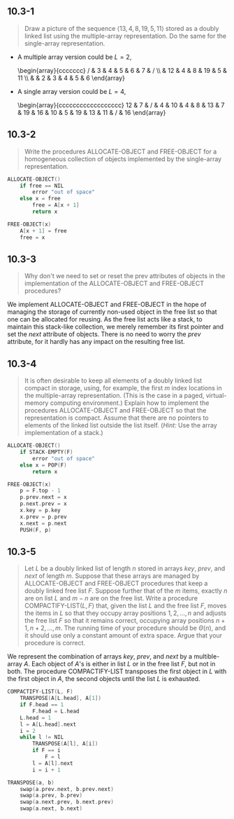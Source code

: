 ## 10.3-1

> Draw a picture of the sequence $\langle 13, 4, 8, 19, 5, 11 \rangle$ stored as a doubly linked list using the multiple-array representation. Do the same for the single-array representation.

- A multiple array version could be $L = 2$,

    \begin{array}{ccccccc}
    / & 3  & 4 & 5 & 6  & 7 & /  \\\\
      & 12 & 4 & 8 & 19 & 5 & 11 \\\\
      &    & 2 & 3 & 4  & 5 & 6
    \end{array}

- A single array version could be $L = 4$,

    \begin{array}{cccccccccccccccccc}
    12 & 7 & / & 4 & 10 & 4 & 8 & 13 & 7 & 19 & 16 & 10 & 5 & 19 & 13 & 11 & / & 16
    \end{array}
    
## 10.3-2

> Write the procedures $\text{ALLOCATE-OBJECT}$ and $\text{FREE-OBJECT}$ for a homogeneous collection of objects implemented by the single-array representation.

```cpp
ALLOCATE-OBJECT()
    if free == NIL
        error "out of space"
    else x = free
        free = A[x + 1]
        return x
```

```cpp
FREE-OBJECT(x)
    A[x + 1] = free
    free = x
```

## 10.3-3

> Why don't we need to set or reset the prev attributes of objects in the implementation of the $\text{ALLOCATE-OBJECT}$ and $\text{FREE-OBJECT}$ procedures?

We implement $\text{ALLOCATE-OBJECT}$ and $\text{FREE-OBJECT}$ in the hope of managing the storage of currently non-used object in the free list so that one can be allocated for reusing. As the free list acts like a stack, to maintain this stack-like collection, we merely remember its first pointer and set the $next$ attribute of objects. There is no need to worry the $prev$ attribute, for it hardly has any impact on the resulting free list.

## 10.3-4

> It is often desirable to keep all elements of a doubly linked list compact in storage, using, for example, the first $m$ index locations in the multiple-array representation. (This is the case in a paged, virtual-memory computing environment.) Explain how to implement the procedures $\text{ALLOCATE-OBJECT}$ and $\text{FREE-OBJECT}$ so that the representation is compact. Assume that there are no pointers to elements of the linked list outside the list itself. ($\textit{Hint:}$ Use the array implementation of a stack.)

```cpp
ALLOCATE-OBJECT()
    if STACK-EMPTY(F)
        error "out of space"
    else x = POP(F)
        return x
```

```cpp
FREE-OBJECT(x)
    p = F.top - 1
    p.prev.next = x
    p.next.prev = x
    x.key = p.key
    x.prev = p.prev
    x.next = p.next
    PUSH(F, p)
```

## 10.3-5

> Let $L$ be a doubly linked list of length $n$ stored in arrays $key$, $prev$, and $next$ of length $m$. Suppose that these arrays are managed by $\text{ALLOCATE-OBJECT}$ and $\text{FREE-OBJECT}$ procedures that keep a doubly linked free list $F$. Suppose further that of the $m$ items, exactly $n$ are on list $L$ and $m - n$ are on the free list. Write a procedure $\text{COMPACTIFY-LIST}(L, F)$ that, given the list $L$ and the free list $F$, moves the items in $L$ so that they occupy array positions $1, 2, \ldots, n$ and adjusts the free list $F$ so that it remains correct, occupying array positions $n + 1, n + 2, \ldots, m$. The running time of your procedure should be $\Theta(n)$, and it should use only a constant amount of extra space. Argue that your procedure is correct.

We represent the combination of arrays $key$, $prev$, and $next$ by a multible-array $A$. Each object of $A$'s is either in list $L$ or in the free list $F$, but not in both. The procedure $\text{COMPACTIFY-LIST}$ transposes the first object in $L$ with the first object in $A$, the second objects until the list $L$ is exhausted.

```cpp
COMPACTIFY-LIST(L, F)
    TRANSPOSE(A[L.head], A[1])
    if F.head == 1
        F.head = L.head
    L.head = 1
    l = A[L.head].next
    i = 2
    while l != NIL
        TRANSPOSE(A[l], A[i])
        if F == i
            F = l
        l = A[l].next
        i = i + 1
```

```cpp
TRANSPOSE(a, b)
    swap(a.prev.next, b.prev.next)
    swap(a.prev, b.prev)
    swap(a.next.prev, b.next.prev)
    swap(a.next, b.next)
```
